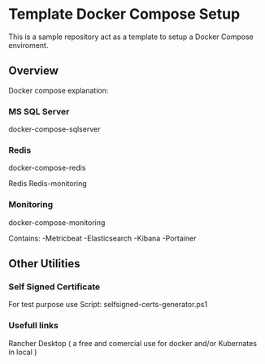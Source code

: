 # Template Docker Compose Setup

This is a sample repository act as a template to setup a Docker Compose enviroment.

## Overview

Docker compose explanation:

### MS SQL Server

docker-compose-sqlserver

### Redis

docker-compose-redis

Redis
Redis-monitoring

### Monitoring

docker-compose-monitoring

Contains:
-Metricbeat
-Elasticsearch
-Kibana
-Portainer


## Other Utilities

### Self Signed Certificate
For test purpose use Script: selfsigned-certs-generator.ps1


### Usefull links

Rancher Desktop ( a free and comercial use for docker and/or Kubernates in local )